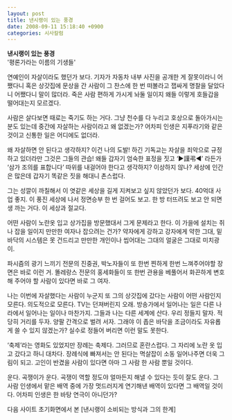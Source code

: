 ```yaml
---
layout: post
title: 낸시랭이 있는 풍경
date: 2008-09-11 15:18:40 +0900
categories: 시사칼럼
---
```

**낸시랭이 있는 풍경**  
'평론가라는 이름의 기생들'

연예인이 자살이라도 했던가 보다. 기자가 자동차 내부 사진을 공개한 게 잘못이라니 어쨌다니 혹은 상갓집에 문상을 간 사람이 그 찬스에 한 번 떠볼라고 잽싸게 명찰을 달았다니 어쨌다니 말이 많더라. 죽은 사람 편하게 가시게 놔둘 일이지 왜들 이렇게 호들갑을 떨어대는지 모르겠다. 

사람은 살다보면 때로는 죽기도 하는 거다. 그냥 천수를 다 누리고 호상으로 돌아가시는 분도 있는데 중간에 자살하는 사람이라고 왜 없겠는가? 어차피 인생은 지푸라기와 같은 것이고 신통한 일은 어디에도 없더라. 

왜 자살하면 안 된다고 생각하지? 이건 나의 도발! 하긴 기독교는 자살을 죄악으로 규정하고 있더라만 그것은 그들의 관습! 왜들 갑자기 엄숙한 표정을 짓고 ‘▶謹弔◀’ 라든가 ‘삼가 조의를 표합니다’ 따위를 내걸어야 한다고 생각하지? 이상하지 않나? 세상에 인간은 많은데 갑자기 똑같은 짓을 해대니 촌스럽다. 

그는 성깔이 까칠해서 이 엿같은 세상을 길게 지켜보고 싶지 않았던가 보다. 40억대 사업 좋지. 이 풍진 세상에 나서 정면승부 한 번 걸어도 보고. 한 방 터뜨려도 보고 안 되면 생 까는 거다. 이 세상과 절교다.

어떤 사람이 노란옷 입고 상가집을 방문했대서 그게 문제라고 한다. 이 가을에 설치는 쥐나 잡을 일이지 만만한 여자나 잡으려는 건가? 약자에게 강하고 강자에게 약한 그대, 밑바닥의 시스템은 못 건드리고 만만한 개인이나 씹어대는 그대의 얼굴은 그대로 미치광이. 

파시즘의 광기 느끼기 전문의 진중권, 박노자들이 또 한번 찐하게 한번 느껴주어야할 장면은 바로 이런 거. 똘레랑스 전문의 홍세화들이 또 한번 관용을 베풀어서 화끈하게 변호해 주어야 할 사람이 있다면 바로 그 여자.

나는 이번에 자살했다는 사람이 누군지 또 그의 상갓집에 갔다는 사람이 어떤 사람인지 모른다. 의도적으로 모른다. TV는 던져버린지 오래. 방송가에서 일어나는 일은 다른 나라에서 일어나는 일이나 마찬가지. 그들과 나는 다른 세계에 산다. 우리 정들지 말자. 적당히 거리를 두자. 양팔 간격으로 벌려 서자. 그래야 이 좁은 바닥을 조금이라도 자유롭게 쓸 수 있지 않겠는가? 실수로 정들어 버리면 이런 말도 못한다. 

‘축제’라는 영화도 있었지만 장례는 축제다. 그러므로 혼란스럽다. 그 자리에 노란 옷 입고 갔다고 하니 대차다. 장례식에 빠져서는 안 된다는 멱살잡이 소동 일어나주면 더욱 그림이 되고. 고인이 반겼을 사람이 있다면 아마 그 사람 한 사람 뿐일 것이다. 

운다. 곡쟁이가 운다. 곡쟁이 역할 정도야 얼마든지 해낼 수 있다는 듯이 잘도 운다. 그 사람 인생에서 맡은 배역 중에 가장 멋드러지게 연기해낸 배역이 있다면 그 배역일 것이다. 어차피 인생은 한 바탕 연극이 아니던가? 

다음 사이트 초기화면에서 본 [낸시랭이 소비되는 방식과 그의 한계]